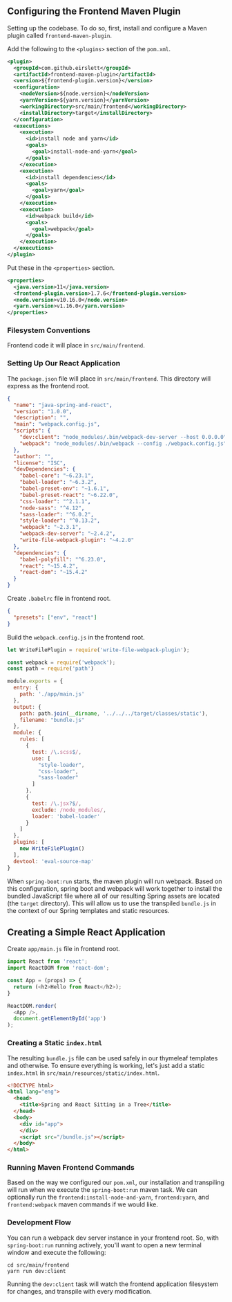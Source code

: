 ## Configuring the Frontend Maven Plugin

Setting up the codebase. To do so, first, install and configure a Maven plugin called `frontend-maven-plugin`.

Add the following to the `<plugins>` section of the `pom.xml`.

```xml
<plugin>
  <groupId>com.github.eirslett</groupId>
  <artifactId>frontend-maven-plugin</artifactId>
  <version>${frontend-plugin.version}</version>
  <configuration>
    <nodeVersion>${node.version}</nodeVersion>
    <yarnVersion>${yarn.version}</yarnVersion>
    <workingDirectory>src/main/frontend</workingDirectory>
    <installDirectory>target</installDirectory>
  </configuration>
  <executions>
    <execution>
      <id>install node and yarn</id>
      <goals>
        <goal>install-node-and-yarn</goal>
      </goals>
    </execution>
    <execution>
      <id>install dependencies</id>
      <goals>
        <goal>yarn</goal>
      </goals>
    </execution>
    <execution>
      <id>webpack build</id>
      <goals>
        <goal>webpack</goal>
      </goals>
    </execution>
  </executions>
</plugin>
```
Put these in the `<properties>` section.

```xml
<properties>
  <java.version>11</java.version>
  <frontend-plugin.version>1.7.6</frontend-plugin.version>
  <node.version>v10.16.0</node.version>
  <yarn.version>v1.16.0</yarn.version>
</properties>
```

### Filesystem Conventions

Frontend code it will place in `src/main/frontend`.

### Setting Up Our React Application

The `package.json` file will place in `src/main/frontend`. This directory will express as the frontend root.

```json
{
  "name": "java-spring-and-react",
  "version": "1.0.0",
  "description": "",
  "main": "webpack.config.js",
  "scripts": {
    "dev:client": "node_modules/.bin/webpack-dev-server --host 0.0.0.0",
    "webpack": "node_modules/.bin/webpack --config ./webpack.config.js"
  },
  "author": "",
  "license": "ISC",
  "devDependencies": {
    "babel-core": "~6.23.1",
    "babel-loader": "~6.3.2",
    "babel-preset-env": "~1.6.1",
    "babel-preset-react": "~6.22.0",
    "css-loader": "^2.1.1",
    "node-sass": "^4.12",
    "sass-loader": "^6.0.2",
    "style-loader": "^0.13.2",
    "webpack": "~2.3.1",
    "webpack-dev-server": "~2.4.2",
    "write-file-webpack-plugin": "~4.2.0"
  },
  "dependencies": {
    "babel-polyfill": "^6.23.0",
    "react": "~15.4.2",
    "react-dom": "~15.4.2"
  }
}
```

Create `.babelrc` file in frontend root.

```json
{
  "presets": ["env", "react"]
}
```

Build the `webpack.config.js` in the frontend root.

```javascript
let WriteFilePlugin = require('write-file-webpack-plugin');

const webpack = require('webpack');
const path = require('path')

module.exports = {
  entry: {
    path: './app/main.js'
  },
  output: {
    path: path.join(__dirname, '../../../target/classes/static'),
    filename: "bundle.js"
  },
  module: {
    rules: [
      {
        test: /\.scss$/,
        use: [
          "style-loader",
          "css-loader",
          "sass-loader"
        ]
      },
      {
        test: /\.jsx?$/,
        exclude: /node_modules/,
        loader: 'babel-loader'
      }
    ]
  },
  plugins: [
    new WriteFilePlugin()
  ],
  devtool: 'eval-source-map'
}
```

When `spring-boot:run` starts, the maven plugin will run webpack. Based on this configuration, spring boot and webpack will work together to install the bundled JavaScript file where all of our resulting Spring assets are located (the `target` directory). This will allow us to use the transpiled `bundle.js` in the context of our Spring templates and static resources.

## Creating a Simple React Application

Create `app/main.js` file in frontend root.

```javascript
import React from 'react';
import ReactDOM from 'react-dom';

const App = (props) => {
  return (<h2>Hello from React</h2>);
}

ReactDOM.render(
  <App />,
  document.getElementById('app')
);
```
### Creating a Static `index.html`

The resulting `bundle.js` file can be used safely in our thymeleaf templates and otherwise. To ensure everything is working, let's just add a static `index.html` in `src/main/resources/static/index.html`.

```html
<!DOCTYPE html>
<html lang="eng">
  <head>
    <title>Spring and React Sitting in a Tree</title>
  </head>
  <body>
    <div id="app">
    </div>
    <script src="/bundle.js"></script>
  </body>
</html>
```

### Running Maven Frontend Commands

Based on the way we configured our `pom.xml`, our installation and transpiling will run when we execute the `spring-boot:run` maven task. We can optionally run the `frontend:install-node-and-yarn`, `frontend:yarn`, and `frontend:webpack` maven commands if we would like.

### Development Flow

You can run a webpack dev server instance in your frontend root. So, with `spring-boot:run` running actively, you'll want to open a new terminal window and execute the following:

```no-highlight
cd src/main/frontend
yarn run dev:client
```

Running the `dev:client` task will watch the frontend application filesystem for changes, and transpile with every modification.
